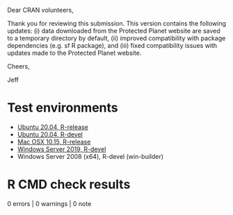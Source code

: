 Dear CRAN volunteers,

Thank you for reviewing this submission. This version contains the following updates: (i) data downloaded from the Protected Planet website are saved to a temporary directory by default, (ii) improved compatibility with package dependencies (e.g. sf R package), and (iii) fixed compatibility issues with updates made to the Protected Planet website.

Cheers,

Jeff

# Test environments

* [Ubuntu 20.04, R-release](https://github.com/prioritizr/wdpar/actions?query=workflow%3AUbuntu)
* [Ubuntu 20.04, R-devel](https://github.com/prioritizr/wdpar/actions?query=workflow%3AUbuntu)
* [Mac OSX 10.15, R-release](https://github.com/prioritizr/wdpar/actions?query=workflow%3A%22Mac+OSX%22)
* [Windows Server 2019, R-devel](https://github.com/prioritizr/wdpar/actions?query=workflow%3AWindows)
* Windows Server 2008 (x64), R-devel (win-builder)

# R CMD check results

0 errors | 0 warnings | 0 note
